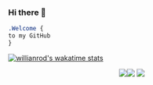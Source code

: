 ### Hi there 👋

```css
.Welcome { 
to my GitHub
}
```

[![willianrod's wakatime stats](https://github-readme-stats.vercel.app/api/wakatime?username=afi-dev)](https://github.com/anuraghazra/github-readme-stats)

<p align="center"><img src="https://i.imgur.com/QBkS6bd.png"><img src="https://i.imgur.com/pirVf4i.png"> <img src="https://i.imgur.com/jjOMCGF.png"></p>
